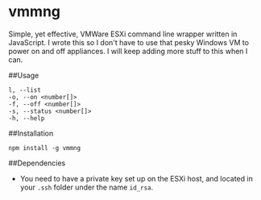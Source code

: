 vmmng
======

Simple, yet effective, VMWare ESXi command line wrapper written in JavaScript. I wrote this so I don't have to use that pesky Windows VM to power on and off appliances. I will keep adding more stuff to this when I can.

##Usage

```
l, --list
-o, --on <number[]>
-f, --off <number[]>
-s, --status <number[]>
-h, --help
```

##Installation

```npm install -g vmmng```

##Dependencies

* You need to have a private key set up on the ESXi host, and located in your ```.ssh``` folder under the name ```id_rsa```.
